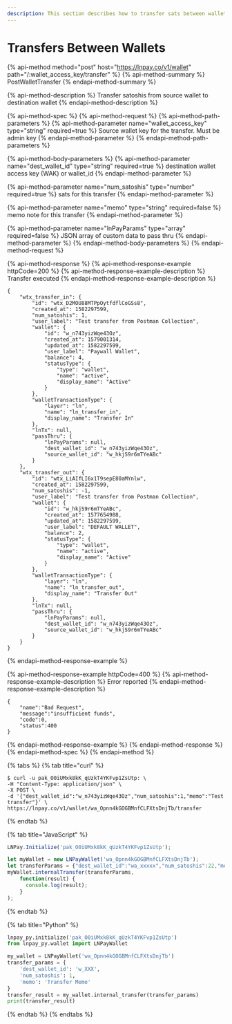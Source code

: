 ```yaml
---
description: This section describes how to transfer sats between wallets within LNPay
---
```


# Transfers Between Wallets

{% api-method method="post" host="https://lnpay.co/v1/wallet" path="/:wallet\_access\_key/transfer" %}
{% api-method-summary %}
PostWalletTransfer
{% endapi-method-summary %}

{% api-method-description %}
Transfer satoshis from source wallet to destination wallet
{% endapi-method-description %}

{% api-method-spec %}
{% api-method-request %}
{% api-method-path-parameters %}
{% api-method-parameter name="wallet\_access\_key" type="string" required=true %}
Source wallet key for the transfer. Must be admin key
{% endapi-method-parameter %}
{% endapi-method-path-parameters %}

{% api-method-body-parameters %}
{% api-method-parameter name="dest\_wallet\_id" type="string" required=true %}
destination wallet access key \(WAK\) or wallet\_id
{% endapi-method-parameter %}

{% api-method-parameter name="num\_satoshis" type="number" required=true %}
sats for this transfer
{% endapi-method-parameter %}

{% api-method-parameter name="memo" type="string" required=false %}
memo note for this transfer
{% endapi-method-parameter %}

{% api-method-parameter name="lnPayParams" type="array" required=false %}
JSON array of custom data to pass thru
{% endapi-method-parameter %}
{% endapi-method-body-parameters %}
{% endapi-method-request %}

{% api-method-response %}
{% api-method-response-example httpCode=200 %}
{% api-method-response-example-description %}
Transfer executed
{% endapi-method-response-example-description %}

```
{
    "wtx_transfer_in": {
        "id": "wtx_D2MOU88MTPpOytfdflCoGSs8",
        "created_at": 1582297599,
        "num_satoshis": 1,
        "user_label": "Test transfer from Postman Collection",
        "wallet": {
            "id": "w_n743yizWqe43Oz",
            "created_at": 1579001314,
            "updated_at": 1582297599,
            "user_label": "Paywall Wallet",
            "balance": 4,
            "statusType": {
                "type": "wallet",
                "name": "active",
                "display_name": "Active"
            }
        },
        "walletTransactionType": {
            "layer": "ln",
            "name": "ln_transfer_in",
            "display_name": "Transfer In"
        },
        "lnTx": null,
        "passThru": {
            "lnPayParams": null,
            "dest_wallet_id": "w_n743yizWqe43Oz",
            "source_wallet_id": "w_hkjS9r6mTYeABc"
        }
    },
    "wtx_transfer_out": {
        "id": "wtx_LiAIfLI6x1T9sepE80aMYnlw",
        "created_at": 1582297599,
        "num_satoshis": -1,
        "user_label": "Test transfer from Postman Collection",
        "wallet": {
            "id": "w_hkjS9r6mTYeABc",
            "created_at": 1577654988,
            "updated_at": 1582297599,
            "user_label": "DEFAULT WALLET",
            "balance": 2,
            "statusType": {
                "type": "wallet",
                "name": "active",
                "display_name": "Active"
            }
        },
        "walletTransactionType": {
            "layer": "ln",
            "name": "ln_transfer_out",
            "display_name": "Transfer Out"
        },
        "lnTx": null,
        "passThru": {
            "lnPayParams": null,
            "dest_wallet_id": "w_n743yizWqe43Oz",
            "source_wallet_id": "w_hkjS9r6mTYeABc"
        }
    }
}
```
{% endapi-method-response-example %}

{% api-method-response-example httpCode=400 %}
{% api-method-response-example-description %}
Error reported
{% endapi-method-response-example-description %}

```
{
    "name":"Bad Request",
    "message":"insufficient funds",
    "code":0,
    "status":400
}
```
{% endapi-method-response-example %}
{% endapi-method-response %}
{% endapi-method-spec %}
{% endapi-method %}

{% tabs %}
{% tab title="curl" %}
```text
$ curl -u pak_O0iUMxk8kK_qUzkT4YKFvp1ZsUtp: \
-H "Content-Type: application/json" \
-X POST \
-d '{"dest_wallet_id":"w_n743yizWqe43Oz","num_satoshis":1,"memo":"Test transfer"}' \
https://lnpay.co/v1/wallet/wa_Opnn4kGOGBMnfCLFXtsDnjTb/transfer
```
{% endtab %}

{% tab title="JavaScript" %}
```javascript
LNPay.Initialize('pak_O0iUMxk8kK_qUzkT4YKFvp1ZsUtp');

let myWallet = new LNPayWallet('wa_Opnn4kGOGBMnfCLFXtsDnjTb');
let transferParams = {"dest_wallet_id":"wa_xxxxx","num_satoshis":22,"memo":"Transfer Memo"};
myWallet.internalTransfer(transferParams,
    function(result) {
      console.log(result);
    }
);
```
{% endtab %}

{% tab title="Python" %}
```python
lnpay_py.initialize('pak_O0iUMxk8kK_qUzkT4YKFvp1ZsUtp')
from lnpay_py.wallet import LNPayWallet

my_wallet = LNPayWallet('wa_Opnn4kGOGBMnfCLFXtsDnjTb')
transfer_params = {
    'dest_wallet_id': 'w_XXX',
    'num_satoshis': 1,
    'memo': 'Transfer Memo'
}
transfer_result = my_wallet.internal_transfer(transfer_params)
print(transfer_result)
```
{% endtab %}
{% endtabs %}


